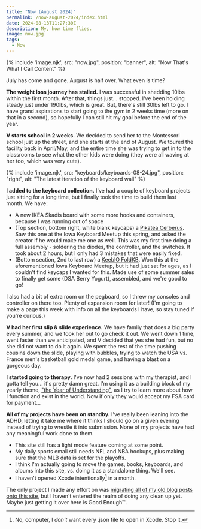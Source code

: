 ```yaml
---
title: "Now (August 2024)"
permalink: /now-august-2024/index.html
date: 2024-08-13T11:27:30Z
description: My, how time flies.
image: now.jpg
tags: 
  - Now
---
```


{% include 'image.njk',
  src: "now.jpg",
  position: "banner",
  alt: "Now That's What I Call Content"
%}

July has come and gone. August is half over. What even is time?

**The weight loss journey has stalled.** I was successful in shedding 10lbs within the first month. After that, things just... stopped. I've been holding steady just under 190lbs, which is great. But, there's still 30lbs left to go. I have grand aspirations to start going to the gym in 2 weeks time (more on that in a second), so hopefully I can still hit my goal before the end of the year.

**V starts school in 2 weeks.** We decided to send her to the Montessori school just up the street, and she starts at the end of August. We toured the facility back in April/May, and the entire time she was trying to get in to the classrooms to see what the other kids were doing (they were all waving at her too, which was very cute). 

{% include 'image.njk',
  src: "keyboards/keyboards-08-24.jpg",
  position: "right",
  alt: "The latest iteration of the keyboard wall"
%}

**I added to the keyboard collection.** I've had a couple of keyboard projects just sitting for a long time, but I finally took the time to build them last month. We have:

- A new IKEA Skadis board with some more hooks and containers, because I was running out of space
- (Top section, bottom right, white blank keycaps) a [Pikatea Cerberus](https://www.pikatea.com/products/pikatea-cerberus-low-profile-keyboard-kit). Saw this one at the Iowa Keyboard Meetup this spring, and asked the creator if he would make me one as well. This was my first time doing a full assembly - soldering the diodes, the controller, and the switches. It took about 2 hours, but I only had 3 mistakes that were easily fixed.
- (Bottom section, 2nd to last row) a [KeebIO FoldKB](https://keeb.io/products/foldkb?srsltid=AfmBOooR_ocfM7l2T6OpQpXo2RbrShdi3meiKOPgGdywaBWh7QusCXPq). Won this at the aforementioned Iowa Keyboard Meetup, but it had just sat for ages, as I couldn't find keycaps I wanted for this. Made use of some summer sales to finally get some (DSA Berry Yogurt), assembled, and we're good to go!

I also had a bit of extra room on the pegboard, so I threw my consoles and controller on there too. Plenty of expansion room for later! (I'm going to make a page this week with info on all the keyboards I have, so stay tuned if you're curious.)

**V had her first slip & slide experience.** We have family that does a big party every summer, and we took her out to go check it out. We went down 1 time, went faster than we anticipated, and V decided that yes she had fun, but no she did not want to do it again. We spent the rest of the time pushing cousins down the slide, playing with bubbles, trying to watch the USA vs. France men's basketball gold medal game, and having a blast on a gorgeous day.

**I started going to therapy.** I've now had 2 sessions with my therapist, and I gotta tell you... it's pretty damn great. I'm using it as a building block of my yearly theme, ["the Year of Understanding"](/year-of-understanding/), as I try to learn more about how I function and exist in the world. Now if only they would accept my FSA card for payment...

**All of my projects have been on standby.** I've really been leaning into the ADHD, letting it take me where it thinks I should go on a given evening instead of trying to wrestle it into submission. None of my projects have had any meaningful work done to them.

- This site still has a light mode feature coming at some point.
- My daily sports email still needs NFL and NBA hookups, plus making sure that the MLB data is set for the playoffs.
- I think I'm actually going to move the games, books, keyboards, and albums into this site, vs. doing it as a standalone thing. We'll see.
- I haven't opened Xcode intentionally[^1] in a month.

The only project I made any effort on was [migrating all of my old blog posts onto this site](/the-great-migration/), but I haven't entered the realm of doing any clean up yet. Maybe just getting it over here is Good Enough™.

[^1]: No, computer, I *don't* want every .json file to open in Xcode. Stop it.
